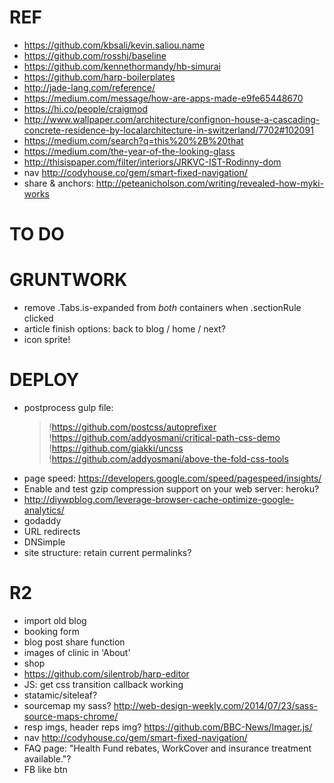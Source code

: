 REF
=========================================
- https://github.com/kbsali/kevin.saliou.name
- https://github.com/rosshj/baseline
- https://github.com/kennethormandy/hb-simurai
- https://github.com/harp-boilerplates
- http://jade-lang.com/reference/
- https://medium.com/message/how-are-apps-made-e9fe65448670
- https://hi.co/people/craigmod
- http://www.wallpaper.com/architecture/confignon-house-a-cascading-concrete-residence-by-localarchitecture-in-switzerland/7702#102091
- https://medium.com/search?q=this%20%2B%20that
- https://medium.com/the-year-of-the-looking-glass
- http://thisispaper.com/filter/interiors/JRKVC-IST-Rodinny-dom
- nav http://codyhouse.co/gem/smart-fixed-navigation/
- share & anchors: http://peteanicholson.com/writing/revealed-how-myki-works


TO DO
=========================================

# GRUNTWORK
- remove .Tabs.is-expanded from *both* containers when .sectionRule clicked
- article finish options: back to blog / home / next?
- icon sprite!

# DEPLOY
- postprocess gulp file: 
    > !https://github.com/postcss/autoprefixer
    > !https://github.com/addyosmani/critical-path-css-demo
    > !https://github.com/giakki/uncss
    > !https://github.com/addyosmani/above-the-fold-css-tools
- page speed: https://developers.google.com/speed/pagespeed/insights/
- Enable and test gzip compression support on your web server: heroku?
- http://diywpblog.com/leverage-browser-cache-optimize-google-analytics/
- godaddy
- URL redirects
- DNSimple
- site structure: retain current permalinks?

# R2
- import old blog
- booking form
- blog post share function
- images of clinic in 'About'
- shop
- https://github.com/silentrob/harp-editor
- JS: get css transition callback working
- statamic/siteleaf?
- sourcemap my sass? http://web-design-weekly.com/2014/07/23/sass-source-maps-chrome/
- resp imgs, header reps img? https://github.com/BBC-News/Imager.js/
- nav http://codyhouse.co/gem/smart-fixed-navigation/
- FAQ page: "Health Fund rebates, WorkCover and insurance treatment available."?
- FB like btn
